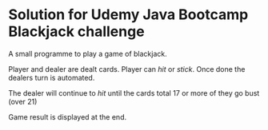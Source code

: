 # Solution for Udemy Java Bootcamp Blackjack challenge

A small programme to play a game of blackjack.

Player and dealer are dealt cards.  Player can *hit* or *stick*.  Once done the dealers turn is automated.

The dealer will continue to *hit* until the cards total 17 or more of they go bust (over 21)

Game result is displayed at the end.